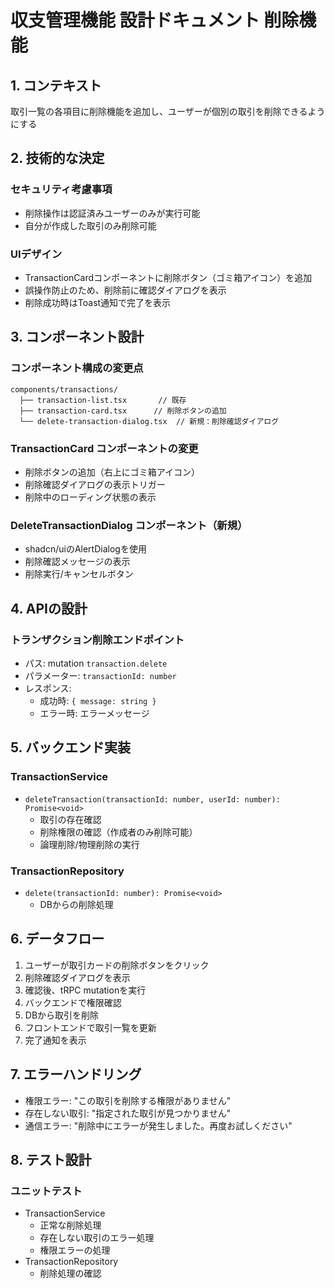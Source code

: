 # 収支管理機能 設計ドキュメント 削除機能

## 1. コンテキスト

取引一覧の各項目に削除機能を追加し、ユーザーが個別の取引を削除できるようにする

## 2. 技術的な決定

### セキュリティ考慮事項

- 削除操作は認証済みユーザーのみが実行可能
- 自分が作成した取引のみ削除可能

### UIデザイン

- TransactionCardコンポーネントに削除ボタン（ゴミ箱アイコン）を追加
- 誤操作防止のため、削除前に確認ダイアログを表示
- 削除成功時はToast通知で完了を表示

## 3. コンポーネント設計

### コンポーネント構成の変更点

```
components/transactions/
  ├── transaction-list.tsx       // 既存
  ├── transaction-card.tsx      // 削除ボタンの追加
  └── delete-transaction-dialog.tsx  // 新規：削除確認ダイアログ
```

### TransactionCard コンポーネントの変更

- 削除ボタンの追加（右上にゴミ箱アイコン）
- 削除確認ダイアログの表示トリガー
- 削除中のローディング状態の表示

### DeleteTransactionDialog コンポーネント（新規）

- shadcn/uiのAlertDialogを使用
- 削除確認メッセージの表示
- 削除実行/キャンセルボタン

## 4. APIの設計

### トランザクション削除エンドポイント

- パス: mutation `transaction.delete`
- パラメーター: `transactionId: number`
- レスポンス:
  - 成功時: `{ message: string }`
  - エラー時: エラーメッセージ

## 5. バックエンド実装

### TransactionService

- `deleteTransaction(transactionId: number, userId: number): Promise<void>`
  - 取引の存在確認
  - 削除権限の確認（作成者のみ削除可能）
  - 論理削除/物理削除の実行

### TransactionRepository

- `delete(transactionId: number): Promise<void>`
  - DBからの削除処理

## 6. データフロー

1. ユーザーが取引カードの削除ボタンをクリック
2. 削除確認ダイアログを表示
3. 確認後、tRPC mutationを実行
4. バックエンドで権限確認
5. DBから取引を削除
6. フロントエンドで取引一覧を更新
7. 完了通知を表示

## 7. エラーハンドリング

- 権限エラー: "この取引を削除する権限がありません"
- 存在しない取引: "指定された取引が見つかりません"
- 通信エラー: "削除中にエラーが発生しました。再度お試しください"

## 8. テスト設計

### ユニットテスト

- TransactionService
  - 正常な削除処理
  - 存在しない取引のエラー処理
  - 権限エラーの処理
- TransactionRepository
  - 削除処理の確認
